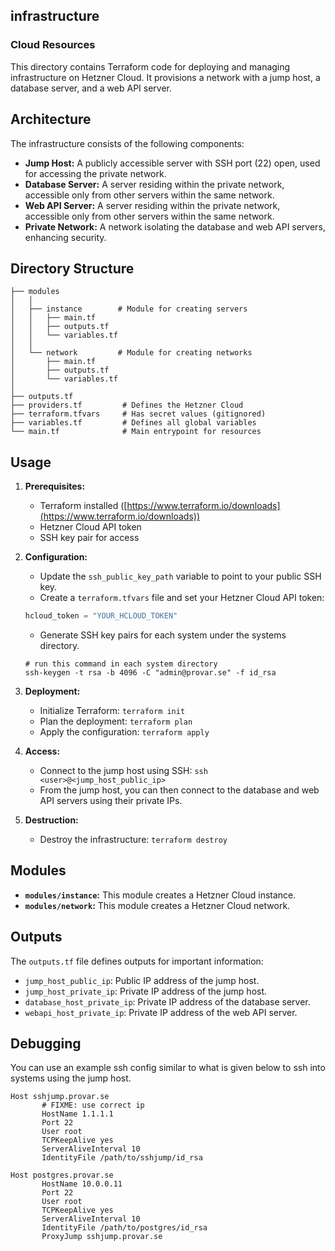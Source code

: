 ## infrastructure

### Cloud Resources

This directory contains Terraform code for deploying and managing infrastructure on Hetzner Cloud. It provisions a network with a jump host, a database server, and a web API server.

## Architecture

The infrastructure consists of the following components:

- **Jump Host:** A publicly accessible server with SSH port (22) open, used for accessing the private network.
- **Database Server:** A server residing within the private network, accessible only from other servers within the same network.
- **Web API Server:** A server residing within the private network, accessible only from other servers within the same network.
- **Private Network:** A network isolating the database and web API servers, enhancing security.

## Directory Structure

```
├── modules
│   │
│   ├── instance        # Module for creating servers
│   │   ├── main.tf
│   │   ├── outputs.tf
│   │   └── variables.tf
│   │
│   └── network         # Module for creating networks
│       ├── main.tf
│       ├── outputs.tf
│       └── variables.tf
│
├── outputs.tf
├── providers.tf         # Defines the Hetzner Cloud
├── terraform.tfvars     # Has secret values (gitignored)
├── variables.tf         # Defines all global variables
└── main.tf              # Main entrypoint for resources
```

## Usage

1.  **Prerequisites:**

    - Terraform installed ([https://www.terraform.io/downloads](https://www.terraform.io/downloads))
    - Hetzner Cloud API token
    - SSH key pair for access

2.  **Configuration:**

    - Update the `ssh_public_key_path` variable to point to your public SSH key.
    - Create a `terraform.tfvars` file and set your Hetzner Cloud API token:

    ```terraform
    hcloud_token = "YOUR_HCLOUD_TOKEN"
    ```

    - Generate SSH key pairs for each system under the systems directory.

    ```shell
    # run this command in each system directory
    ssh-keygen -t rsa -b 4096 -C "admin@provar.se" -f id_rsa
    ```

3.  **Deployment:**

    - Initialize Terraform: `terraform init`
    - Plan the deployment: `terraform plan`
    - Apply the configuration: `terraform apply`

4.  **Access:**

    - Connect to the jump host using SSH: `ssh <user>@<jump_host_public_ip>`
    - From the jump host, you can then connect to the database and web API servers using their private IPs.

5.  **Destruction:**
    - Destroy the infrastructure: `terraform destroy`

## Modules

- **`modules/instance`:** This module creates a Hetzner Cloud instance.
- **`modules/network`:** This module creates a Hetzner Cloud network.

## Outputs

The `outputs.tf` file defines outputs for important information:

- `jump_host_public_ip`: Public IP address of the jump host.
- `jump_host_private_ip`: Private IP address of the jump host.
- `database_host_private_ip`: Private IP address of the database server.
- `webapi_host_private_ip`: Private IP address of the web API server.

## Debugging

You can use an example ssh config similar to what is given below to ssh into systems using the jump host.

```
Host sshjump.provar.se
       # FIXME: use correct ip
       HostName 1.1.1.1
       Port 22
       User root
       TCPKeepAlive yes
       ServerAliveInterval 10
       IdentityFile /path/to/sshjump/id_rsa

Host postgres.provar.se
       HostName 10.0.0.11
       Port 22
       User root
       TCPKeepAlive yes
       ServerAliveInterval 10
       IdentityFile /path/to/postgres/id_rsa
       ProxyJump sshjump.provar.se
```
